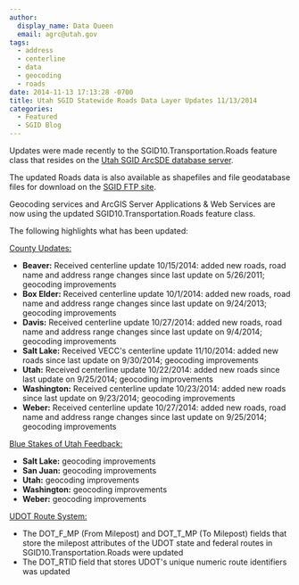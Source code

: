 ```yaml
---
author:
  display_name: Data Queen
  email: agrc@utah.gov
tags:
  - address
  - centerline
  - data
  - geocoding
  - roads
date: 2014-11-13 17:13:28 -0700
title: Utah SGID Statewide Roads Data Layer Updates 11/13/2014
categories:
  - Featured
  - SGID Blog
---
```

<p>Updates were made recently to the SGID10.Transportation.Roads feature class that resides on the <a href="{{ "/sgid-database/" | prepend: site.baseurl }}">Utah SGID ArcSDE database server</a>.</p>
<p>The updated Roads data is also available as shapefiles and file geodatabase files for download on the <a href="ftp://ftp.agrc.utah.gov/UtahSGID_Vector/UTM12_NAD83/TRANSPORTATION/PackagedData/_Statewide/UtahRoadAndHighwaySystem/">SGID FTP site</a>.</p>
<p>Geocoding services and ArcGIS Server Applications & Web Services are now using the updated SGID10.Transportation.Roads feature class.</p>
<p>The following highlights what has been updated:</p>
<p><span style="text-decoration: underline;">County Updates:</span></p>
<ul>
<li><strong>Beaver:</strong> Received centerline update 10/15/2014: added new roads, road name and address range changes since last update on 5/26/2011; geocoding improvements</li>
<li><strong>Box Elder:</strong> Received centerline update 10/1/2014: added new roads, road name and address range changes since last update on 9/24/2013; geocoding improvements</li>
<li><strong>Davis:</strong> Received centerline update 10/27/2014: added new roads, road name and address range changes since last update on 9/4/2014; geocoding improvements</li>
<li><strong>Salt Lake:</strong> Received VECC's centerline update 11/10/2014: added new roads since last update on 9/30/2014; geocoding improvements</li>
<li><strong>Utah:</strong> Received centerline update 10/22/2014: added new roads since last update on 9/25/2014; geocoding improvements</li>
<li><strong>Washington:</strong> Received centerline update 10/23/2014: added new roads since last update on 9/23/2014; geocoding improvements</li>
<li><strong>Weber:</strong> Received centerline update 10/27/2014: added new roads, road name and address range changes since last update on 9/25/2014; geocoding improvements</li>
</ul>
<p><span style="text-decoration: underline;">Blue Stakes of Utah Feedback:</span></p>
<ul>
<li><strong>Salt Lake:</strong> geocoding improvements</li>
<li><strong>San Juan:</strong> geocoding improvements</li>
<li><strong>Utah:</strong> geocoding improvements</li>
<li><strong>Washington:</strong> geocoding improvements</li>
<li><strong>Weber:</strong> geocoding improvements</li>
</ul>
<p><span style="text-decoration: underline;">UDOT Route System:</span></p>
<ul>
<li>The DOT_F_MP (From Milepost) and DOT_T_MP (To Milepost) fields that store the milepost attributes of the UDOT state and federal routes in SGID10.Transportation.Roads were updated</li>
<li>The DOT_RTID field that stores UDOT's unique numeric route identifiers was updated</li>
